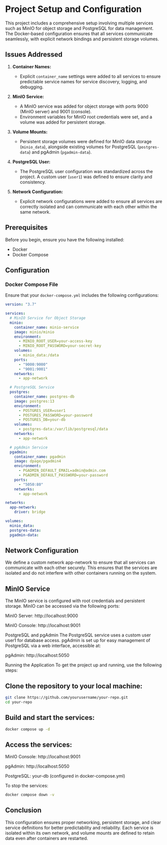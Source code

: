 # Project Setup and Configuration

This project includes a comprehensive setup involving multiple services such as MinIO for object storage and PostgreSQL for data management. The Docker-based configuration ensures that all services communicate seamlessly, with explicit network bindings and persistent storage volumes.

## Issues Addressed

1. **Container Names:**
   - Explicit `container_name` settings were added to all services to ensure predictable service names for service discovery, logging, and debugging.

2. **MinIO Service:**
   - A MinIO service was added for object storage with ports 9000 (MinIO server) and 9001 (console).
   - Environment variables for MinIO root credentials were set, and a volume was added for persistent storage.

3. **Volume Mounts:**
   - Persistent storage volumes were defined for MinIO data storage (`minio_data`), alongside existing volumes for PostgreSQL (`postgres-data`) and pgAdmin (`pgadmin-data`).

4. **PostgreSQL User:**
   - The PostgreSQL user configuration was standardized across the project. A custom user (`user1`) was defined to ensure clarity and consistency.

5. **Network Configuration:**
   - Explicit network configurations were added to ensure all services are correctly isolated and can communicate with each other within the same network.

## Prerequisites

Before you begin, ensure you have the following installed:
- Docker
- Docker Compose

## Configuration

### Docker Compose File

Ensure that your `docker-compose.yml` includes the following configurations:

```yaml
version: "3.7"

services:
  # MinIO Service for Object Storage
  minio:
    container_name: minio-service
    image: minio/minio
    environment:
      - MINIO_ROOT_USER=your-access-key
      - MINIO_ROOT_PASSWORD=your-secret-key
    volumes:
      - minio_data:/data
    ports:
      - "9000:9000"
      - "9001:9001"
    networks:
      - app-network

  # PostgreSQL Service
  postgres:
    container_name: postgres-db
    image: postgres:13
    environment:
      - POSTGRES_USER=user1
      - POSTGRES_PASSWORD=your-password
      - POSTGRES_DB=your-db
    volumes:
      - postgres-data:/var/lib/postgresql/data
    networks:
      - app-network

  # pgAdmin Service
  pgadmin:
    container_name: pgadmin
    image: dpage/pgadmin4
    environment:
      - PGADMIN_DEFAULT_EMAIL=admin@admin.com
      - PGADMIN_DEFAULT_PASSWORD=your-password
    ports:
      - "5050:80"
    networks:
      - app-network

networks:
  app-network:
    driver: bridge

volumes:
  minio_data:
  postgres-data:
  pgadmin-data:
```

## Network Configuration
We define a custom network app-network to ensure that all services can communicate with each other securely. This ensures that the services are isolated and do not interfere with other containers running on the system.

## MinIO Service
The MinIO service is configured with root credentials and persistent storage. MinIO can be accessed via the following ports:

MinIO Server: http://localhost:9000

MinIO Console: http://localhost:9001

PostgreSQL and pgAdmin
The PostgreSQL service uses a custom user user1 for database access. pgAdmin is set up for easy management of PostgreSQL via a web interface, accessible at:

pgAdmin: http://localhost:5050

Running the Application
To get the project up and running, use the following steps:

## Clone the repository to your local machine:

```sh
git clone https://github.com/yourusername/your-repo.git
cd your-repo
```

## Build and start the services:

```sh
docker compose up -d
```
## Access the services:

MinIO Console: http://localhost:9001

pgAdmin: http://localhost:5050

PostgreSQL: your-db (configured in docker-compose.yml)

To stop the services:

```sh
docker compose down -v
```

## Conclusion
This configuration ensures proper networking, persistent storage, and clear service definitions for better predictability and reliability. Each service is isolated within its own network, and volume mounts are defined to retain data even after containers are restarted.